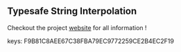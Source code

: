 ## Typesafe String Interpolation

Checkout the project [website](https://afsalthaj.github.io/safe-string-interpolation/) for all information !

keys: F9B81C8AEE67C38FBA79EC9772259CE2B4EC2F19

